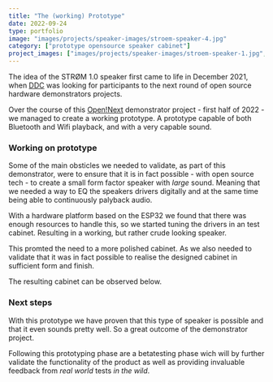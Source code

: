 ```yaml
---
title: "The (working) Prototype"
date: 2022-09-24
type: portfolio
image: "images/projects/speaker-images/stroem-speaker-4.jpg"
category: ["prototype opensource speaker cabinet"]
project_images: ["images/projects/speaker-images/stroem-speaker-1.jpg", "images/projects/speaker-images/stroem-speaker-2.jpg", "images/projects/speaker-images/stroem-speaker-3.jpg"]
---
```


The idea of the STRØM 1.0 speaker first came to life in December 2021, when [DDC](https://ddc.dk/) was looking for participants to the next round of open source hardware demonstrators projects.

Over the course of this [Open!Next](https://opennext.eu/) demonstrator project - first half of 2022 - we managed to create a working prototype. A prototype capable of both Bluetooth and Wifi playback, and with a very capable sound.

### Working on prototype

Some of the main obsticles we needed to validate, as part of this demonstrator, were to ensure that it is in fact possible - with open source tech - to create a small form factor speaker with _large_ sound. Meaning that we needed a way to EQ the speakers drivers digitally and at the same time being able to continuously palyback audio.

With a hardware platform based on the ESP32 we found that there was enough resources to handle this, so we started tuning the drivers in an test cabinet. Resulting in a working, but rather crude looking speaker.

This promted the need to a more polished cabinet. As we also needed to validate that it was in fact possible to realise the designed cabinet in sufficient form and finish.

The resulting cabinet can be observed below.

### Next steps

With this prototype we have proven that this type of speaker is possible and that it even sounds pretty well. So a great outcome of the demonstrator project.

Following this prototyping phase are a betatesting phase wich will by further validate the functionality of the product as well as providing invaluable feedback from _real world_ tests _in the wild_.
